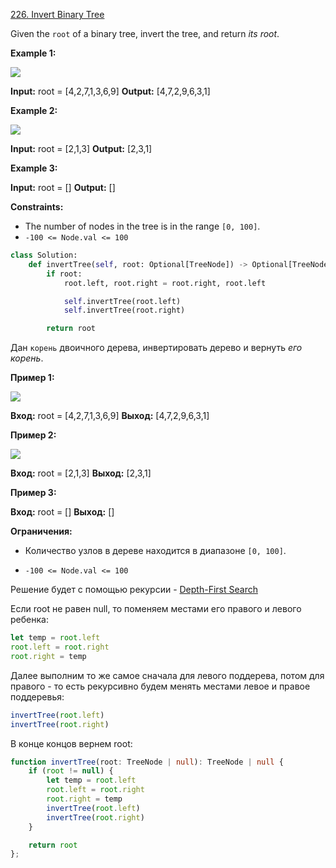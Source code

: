 [226. Invert Binary Tree](https://leetcode.com/problems/invert-binary-tree/)

Given the `root` of a binary tree, invert the tree, and return _its root_.

**Example 1:**

![](https://assets.leetcode.com/uploads/2021/03/14/invert1-tree.jpg)

**Input:** root = [4,2,7,1,3,6,9]
**Output:** [4,7,2,9,6,3,1]

**Example 2:**

![](https://assets.leetcode.com/uploads/2021/03/14/invert2-tree.jpg)

**Input:** root = [2,1,3]
**Output:** [2,3,1]

**Example 3:**

**Input:** root = []
**Output:** []

**Constraints:**

- The number of nodes in the tree is in the range `[0, 100]`.
- `-100 <= Node.val <= 100`

```python
class Solution:
    def invertTree(self, root: Optional[TreeNode]) -> Optional[TreeNode]:
        if root:
            root.left, root.right = root.right, root.left

            self.invertTree(root.left)
            self.invertTree(root.right)

        return root
```

Дан `корень` двоичного дерева, инвертировать дерево и вернуть _его корень_.

**Пример 1:**

![](https://assets.leetcode.com/uploads/2021/03/14/invert1-tree.jpg)

**Вход:** root = [4,2,7,1,3,6,9]
**Выход:** [4,7,2,9,6,3,1]

**Пример 2:**

![](https://assets.leetcode.com/uploads/2021/03/14/invert2-tree.jpg)

**Вход:** root = [2,1,3]
**Выход:** [2,3,1]

**Пример 3:**

**Вход:** root = []
**Выход:** []

**Ограничения:**

- Количество узлов в дереве находится в диапазоне `[0, 100]`.

- `-100 <= Node.val <= 100`

Решение будет с помощью рекурсии - [Depth-First Search](https://leetcode.com/tag/depth-first-search/)

Если root не равен null, то поменяем местами его правого и левого ребенка:

```typescript
let temp = root.left
root.left = root.right
root.right = temp
```

Далее выполним то же самое сначала для левого поддерева, потом для правого - то есть рекурсивно будем менять местами левое и правое поддеревья:
```typescript
invertTree(root.left)
invertTree(root.right)
```
В конце концов вернем root:

```typescript
function invertTree(root: TreeNode | null): TreeNode | null {
    if (root != null) {
        let temp = root.left
        root.left = root.right
        root.right = temp
        invertTree(root.left)
        invertTree(root.right)
    }

    return root
};
```
